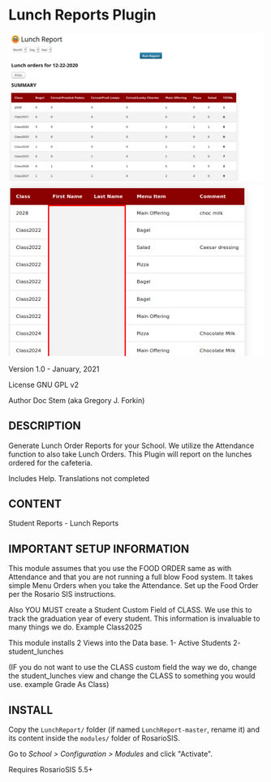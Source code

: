 Lunch Reports Plugin
====================

![screenshot](LunchReport.png)
![screenshot](detailed.png)

Version 1.0 - January, 2021

License GNU GPL v2

Author Doc Stem (aka Gregory J. Forkin)



DESCRIPTION
-----------
Generate Lunch Order Reports for your School.
We utilize the Attendance function to also take Lunch Orders. This Plugin will report on the lunches ordered for the cafeteria.


Includes Help.
Translations not completed

CONTENT
---------
Student
	Reports
	- Lunch Reports
	

IMPORTANT SETUP INFORMATION
---------------------------
This module assumes that you use the FOOD ORDER same as with Attendance and that you are not running a full blow Food system. It takes simple Menu Orders when you take the Attendance. Set up the Food Order per the Rosario SIS instructions.

Also YOU MUST create a Student Custom Field of CLASS. We use this to track the graduation year of every student. This information is invaluable to many things we do. Example Class2025

This module installs 2 Views into the Data base. 
1- Active Students
2- student_lunches

(IF you do not want to use the CLASS custom field the way we do, change the student_lunches view and change the CLASS to something you would use. example Grade As Class)

INSTALL
-------
Copy the `LunchReport/` folder (if named `LunchReport-master`, rename it) and its content inside the `modules/` folder of RosarioSIS.

Go to _School > Configuration > Modules_ and click "Activate".

Requires RosarioSIS 5.5+
